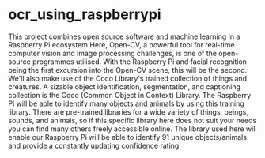 # ocr_using_raspberrypi
This project combines open source software and machine learning in a Raspberry Pi ecosystem.Here, Open-CV, a powerful tool for real-time computer vision and image processing challenges, is one of the open-source programmes utilised. With the Raspberry Pi and facial recognition being the first excursion into the Open-CV scene, this will be the second. We'll also make use of the Coco Library's trained collection of things and creatures. A sizable object identification, segmentation, and captioning collection is the Coco (Common Object in Context) Library. The Raspberry Pi will be able to identify many objects and animals by using this training library. There are pre-trained libraries for a wide variety of things, beings, sounds, and animals, so if this specific library here does not suit your needs you can find many others freely accessible online. The library used here will enable our Raspberry Pi will be able to identify 91 unique objects/animals and provide a constantly updating confidence rating.
